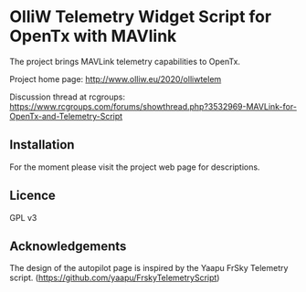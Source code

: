 OlliW Telemetry Widget Script for OpenTx with MAVlink
===========

The project brings MAVLink telemetry capabilities to OpenTx.

Project home page: http://www.olliw.eu/2020/olliwtelem

Discussion thread at rcgroups: https://www.rcgroups.com/forums/showthread.php?3532969-MAVLink-for-OpenTx-and-Telemetry-Script

## Installation

For the moment please visit the project web page for descriptions.

## Licence

GPL v3

## Acknowledgements

The design of the autopilot page is inspired by the Yaapu FrSky Telemetry script. (https://github.com/yaapu/FrskyTelemetryScript)


